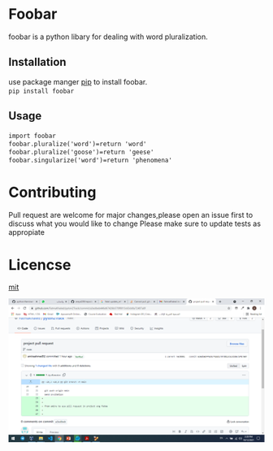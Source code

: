 # Foobar 
foobar is a python libary for dealing with word pluralization.
## Installation 
use package manger [pip](http://a.com)  to install foobar. \
`pip install foobar`
## Usage

	import foobar
	foobar.pluralize('word')=return 'word'
	foobar.pluralize('goose')=return 'geese'
	foobar.singularize('word')=return 'phenomena'
 
# Contributing
Pull request are welcome for major changes,please open an issue first to discuss what you would like to change
Please make sure to update tests as appropiate
 # Licencse
 [mit](http://a.com)
 
 ![imageofcode](https://github.com/areya209/repositryday2/blob/main/Screenshot%20(107).png)

